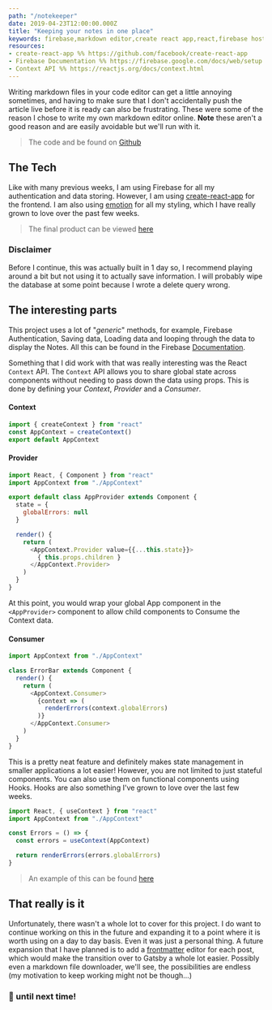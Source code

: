 ```yaml
---
path: "/notekeeper"
date: 2019-04-23T12:00:00.000Z
title: "Keeping your notes in one place"
keywords: firebase,markdown editor,create react app,react,firebase hosting,markdown,notekeeper
resources:
- create-react-app %% https://github.com/facebook/create-react-app
- Firebase Documentation %% https://firebase.google.com/docs/web/setup
- Context API %% https://reactjs.org/docs/context.html
---
```


Writing markdown files in your code editor can get a little annoying sometimes, and having to make sure that I don't accidentally push the article live before it is ready can also be frustrating. These were some of the reason I chose to write my own markdown editor online. **Note** these aren't a good reason and are easily avoidable but we'll run with it.

> The code and be found on [Github](https://github.com/myweekinjs/notekeeper)

## The Tech

Like with many previous weeks, I am using Firebase for all my authentication and data storing. However, I am using [create-react-app](https://github.com/facebook/create-react-app) for the frontend. I am also using [emotion](https://emotion.sh) for all my styling, which I have really grown to love over the past few weeks.

> The final product can be viewed [here](https://notekeeper-e0386.firebaseapp.com/)

### Disclaimer

Before I continue, this was actually built in 1 day so, I recommend playing around a bit but not using it to actually save information. I will probably wipe the database at some point because I wrote a delete query wrong.

## The interesting parts

This project uses a lot of "*generic*" methods, for example, Firebase Authentication, Saving data, Loading data and looping through the data to display the Notes. All this can be found in the Firebase [Documentation](https://firebase.google.com/docs/web/setup).

Something that I did work with that was really interesting was the React `Context` API. The `Context` API allows you to share global state across components without needing to pass down the data using props. This is done by defining your *Context*, *Provider* and a *Consumer*.

#### Context

```javascript
import { createContext } from "react"
const AppContext = createContext()
export default AppContext
```

#### Provider

```javascript
import React, { Component } from "react"
import AppContext from "./AppContext"

export default class AppProvider extends Component {
  state = {
    globalErrors: null
  }

  render() {
    return (
      <AppContext.Provider value={{...this.state}}>
        { this.props.children }
      </AppContext.Provider>
    )
  }
}
```

At this point, you would wrap your global App component in the `<AppProvider>` component to allow child components to Consume the Context data.

#### Consumer
```javascript
import AppContext from "./AppContext"

class ErrorBar extends Component {
  render() {
    return (
      <AppContext.Consumer>
        {context => (
          renderErrors(context.globalErrors)
        )}
      </AppContext.Consumer>
    )
  }
}
```

This is a pretty neat feature and definitely makes state management in smaller applications a lot easier! However, you are not limited to just stateful components. You can also use them on functional components using Hooks. Hooks are also something I've grown to love over the last few weeks.

```javascript
import React, { useContext } from "react"
import AppContext from "./AppContext"

const Errors = () => {
  const errors = useContext(AppContext)

  return renderErrors(errors.globalErrors)
}
```

> An example of this can be found [here](https://github.com/myweekinjs/notekeeper/blob/master/src/components/NotesListing/NotesListing.js)

## That really is it

Unfortunately, there wasn't a whole lot to cover for this project. I do want to continue working on this in the future and expanding it to a point where it is worth using on a day to day basis. Even it was just a personal thing. A future expansion that I have planned is to add a [frontmatter](https://jekyllrb.com/docs/front-matter/) editor for each post, which would make the transition over to Gatsby a whole lot easier. Possibly even a markdown file downloader, we'll see, the possibilities are endless (my motivation to keep working might not be though...)

### 👋 until next time!